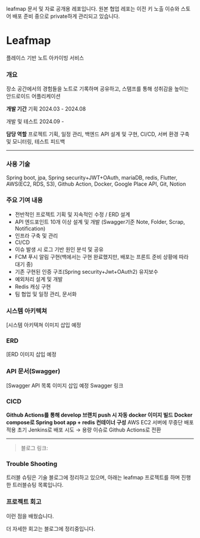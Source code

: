 leafmap 문서 및 자료 공개용 레포입니다.
원본 협업 레포는 이전 키 노출 이슈와 스토어 배포 준비 중으로 private하게 관리되고 있습니다.

# Leafmap
플레이스 기반 노트 아카이빙 서비스

### 개요
장소 공간에서의 경험들을 노트로 기록하며 공유하고, 스탬프를 통해 성취감을 높이는 안드로이드 어플리케이션

**개발 기간**
기획 2024.03 - 2024.08

개발 및 테스트 2024.09 - 

**담당 역할** 
프로젝트 기획, 일정 관리, 백엔드 API 설계 및 구현, CI/CD, 서버 환경 구축 및 모니터링, 테스트 피드백 

---
### 사용 기술
Spring boot, jpa, Spring security+JWT+OAuth, mariaDB, redis, Flutter, AWS(EC2, RDS, S3), Github Action, Docker, Google Place API, Git, Notion

### 주요 기여 내용
- 전반적인 프로젝트 기획 및 지속적인 수정 / ERD 설계
- API 엔드포인트 10개 이상 설계 및 개발 (Swagger기준 Note, Folder, Scrap, Notification)
- 인프라 구축 및 관리
- CI/CD
- 이슈 발생 시 로그 기반 원인 분석 및 공유
- FCM 푸시 알림 구현(백에서는 구현 완료했지만, 배포는 프론트 준비 상황에 따라 대기 중)
- 기존 구현된 인증 구조(Spring security+Jwt+OAuth2) 유지보수
- 예외처리 설계 및 개발
- Redis 캐싱 구현
- 팀 협업 및 일정 관리, 문서화

### 시스템 아키텍쳐
[시스템 아키텍쳐 이미지 삽입 예정

### ERD
[ERD 이미지 삽입 예정

### API 문서(Swagger)
[Swagger API 목록 이미지 삽입 예정
Swagger 링크

### CICD
**Github Actions를 통해 develop 브랜치 push 시 자동 docker 이미지 빌드**
**Docker compose로 Spring boot app + redis 컨테이너 구성**
AWS EC2 서버에 무중단 배포 적용
초기 Jenkins로 배포 시도 → 용량 이슈로 Github Actions로 전환

---
>블로그 링크: 
### Trouble Shooting
트러블 슈팅은 기술 블로그에 정리하고 있으며, 아래는 leafmap 프로젝트를 하며 진행한 트러블슈팅 목록입니다.

### 프로젝트 회고
이런 점을 배웠습니다.

더 자세한 회고는 블로그에 정리중입니다.

